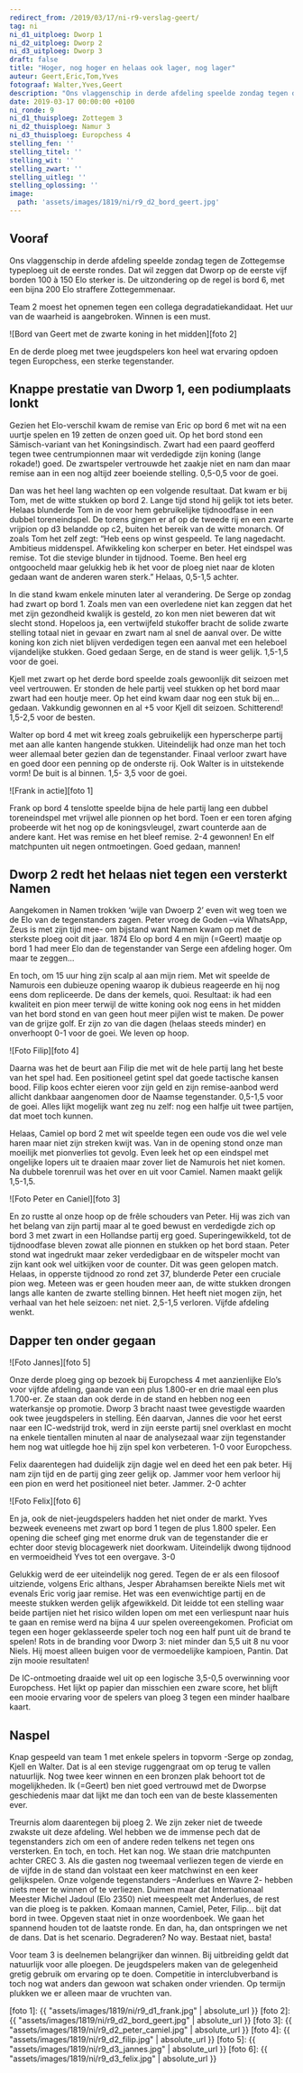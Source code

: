 ```yaml
---
redirect_from: /2019/03/17/ni-r9-verslag-geert/
tag: ni
ni_d1_uitploeg: Dworp 1
ni_d2_uitploeg: Dworp 2
ni_d3_uitploeg: Dworp 3
draft: false
title: "Hoger, nog hoger en helaas ook lager, nog lager"
auteur: Geert,Eric,Tom,Yves
fotograaf: Walter,Yves,Geert
description: "Ons vlaggenschip in derde afdeling speelde zondag tegen de Zottegemse typeploeg uit de eerste rondes. Dat wil zeggen dat Dworp op de eerste vijf borden 100 à 150 Elo sterker is."
date: 2019-03-17 00:00:00 +0100
ni_ronde: 9
ni_d1_thuisploeg: Zottegem 3
ni_d2_thuisploeg: Namur 3
ni_d3_thuisploeg: Europchess 4
stelling_fen: ''
stelling_titel: ''
stelling_wit: ''
stelling_zwart: ''
stelling_uitleg: ''
stelling_oplossing: ''
image:
  path: 'assets/images/1819/ni/r9_d2_bord_geert.jpg'
---
```

## Vooraf

Ons vlaggenschip in derde afdeling speelde zondag tegen de Zottegemse typeploeg uit de eerste rondes. Dat wil zeggen dat Dworp op de eerste vijf borden 100 à 150 Elo sterker is. De uitzondering op de regel is bord 6, met een bijna 200 Elo straffere Zottegemmenaar.

Team 2 moest het opnemen tegen een collega degradatiekandidaat. Het uur van de waarheid is aangebroken. Winnen is een must.

![Bord van Geert met de zwarte koning in het midden][foto 2]

En de derde ploeg met twee jeugdspelers kon heel wat ervaring opdoen tegen Europchess, een sterke tegenstander.<!--more-->

## Knappe prestatie van Dworp 1, een podiumplaats lonkt

Gezien het Elo-verschil kwam de remise van Eric op bord 6 met wit na een uurtje spelen en 19 zetten de onzen goed uit. Op het bord stond een Sämisch-variant van het Koningsindisch. Zwart had een paard geofferd tegen twee centrumpionnen maar wit verdedigde zijn koning (lange rokade!) goed. De zwartspeler vertrouwde het zaakje niet en nam dan maar remise aan in een nog altijd zeer boeiende stelling. 0,5-0,5 voor de goei.

Dan was het heel lang wachten op een volgende resultaat. Dat kwam er bij Tom, met de witte stukken op bord 2. Lange tijd stond hij gelijk tot iets beter. Helaas blunderde Tom in de voor hem gebruikelijke tijdnoodfase in een dubbel toreneindspel. De torens gingen er af op de tweede rij en een zwarte vrijpion op d3 belandde op c2, buiten het bereik van de witte monarch. Of zoals Tom het zelf zegt: “Heb eens op winst gespeeld. Te lang nagedacht. Ambitieus middenspel. Afwikkeling kon scherper en beter. Het eindspel was remise. Tot die stevige blunder in tijdnood. Toeme. Ben heel erg ontgoocheld maar gelukkig heb ik het voor de ploeg niet naar de kloten gedaan want de anderen waren sterk.” Helaas, 0,5-1,5 achter.

In die stand kwam enkele minuten later al verandering. De Serge op zondag had zwart op bord 1. Zoals men van een overledene niet kan zeggen dat het met zijn gezondheid kwalijk is gesteld, zo kon men niet beweren dat wit slecht stond. Hopeloos ja, een vertwijfeld stukoffer bracht de solide zwarte stelling totaal niet in gevaar en zwart nam al snel de aanval over. De witte koning kon zich niet blijven verdedigen tegen een aanval met een heleboel vijandelijke stukken. Goed gedaan Serge, en de stand is weer gelijk. 1,5-1,5 voor de goei.

Kjell met zwart op het derde bord speelde zoals gewoonlijk dit seizoen met veel vertrouwen. Er stonden de hele partij veel stukken op het bord maar zwart had een houtje meer. Op het eind kwam daar nog een stuk bij en... gedaan. Vakkundig gewonnen en al +5 voor Kjell dit seizoen. Schitterend! 1,5-2,5 voor de besten.

Walter op bord 4 met wit kreeg zoals gebruikelijk een hyperscherpe partij met aan alle kanten hangende stukken. Uiteindelijk had onze man het toch weer allemaal beter gezien dan de tegenstander. Finaal verloor zwart have en goed door een penning op de onderste rij. Ook Walter is in uitstekende vorm! De buit is al binnen. 1,5- 3,5 voor de goei.

![Frank in actie][foto 1]

Frank op bord 4 tenslotte speelde bijna de hele partij lang een dubbel toreneindspel met vrijwel alle pionnen op het bord. Toen er een toren afging probeerde wit het nog op de koningsvleugel, zwart counterde aan de andere kant. Het was remise en het bleef remise. 2-4 gewonnen! En elf matchpunten uit negen ontmoetingen. Goed gedaan, mannen!

## Dworp 2 redt het helaas niet tegen een versterkt Namen

Aangekomen in Namen trokken ‘wijle van Dwoerp 2’ even wit weg toen we de Elo van de tegenstanders zagen. Peter vroeg de Goden –via WhatsApp, Zeus is met zijn tijd mee- om bijstand want Namen kwam op met de sterkste ploeg ooit dit jaar. 1874 Elo op bord 4 en mijn (=Geert) maatje op bord 1 had meer Elo dan de tegenstander van Serge een afdeling hoger. Om maar te zeggen…

En toch, om 15 uur hing zijn scalp al aan mijn riem. Met wit speelde de Namurois een dubieuze opening waarop ik dubieus reageerde en hij nog eens dom repliceerde. De dans der kemels, quoi. Resultaat: ik had een kwaliteit en pion meer terwijl de witte koning ook nog eens in het midden van het bord stond en van geen hout meer pijlen wist te maken. De power van de grijze golf. Er zijn zo van die dagen (helaas steeds minder) en onverhoopt 0-1 voor de goei. We leven op hoop.

![Foto Filip][foto 4]

Daarna was het de beurt aan Filip die met wit de hele partij lang het beste van het spel had. Een positioneel getint spel dat goede tactische kansen bood. Filip koos echter eieren voor zijn geld en zijn remise-aanbod werd allicht dankbaar aangenomen door de Naamse tegenstander. 0,5-1,5 voor de goei. Alles lijkt mogelijk want zeg nu zelf: nog een halfje uit twee partijen, dat moet toch kunnen.

Helaas, Camiel op bord 2 met wit speelde tegen een oude vos die wel vele haren maar niet zijn streken kwijt was. Van in de opening stond onze man moeilijk met pionverlies tot gevolg. Even leek het op een eindspel met ongelijke lopers uit te draaien maar zover liet de Namurois het niet komen. Na dubbele torenruil was het over en uit voor Camiel. Namen maakt gelijk 1,5-1,5.

![Foto Peter en Caniel][foto 3]

En zo rustte al onze hoop op de frêle schouders van Peter. Hij was zich van het belang van zijn partij maar al te goed bewust en verdedigde zich op bord 3 met zwart in een Hollandse partij erg goed. Superingewikkeld, tot de tijdnoodfase bleven zowat alle pionnen en stukken op het bord staan. Peter stond wat ingedrukt maar zeker verdedigbaar en de witspeler mocht van zijn kant ook wel uitkijken voor de counter. Dit was geen gelopen match. Helaas, in opperste tijdnood zo rond zet 37, blunderde Peter een cruciale pion weg. Meteen was er geen houden meer aan, de witte stukken drongen langs alle kanten de zwarte stelling binnen. Het heeft niet mogen zijn, het verhaal van het hele seizoen: net niet. 2,5-1,5 verloren. Vijfde afdeling wenkt.

## Dapper ten onder gegaan

![Foto Jannes][foto 5]

Onze derde ploeg ging op bezoek bij Europchess 4 met aanzienlijke Elo’s voor vijfde afdeling, gaande van een plus 1.800-er en drie maal een plus 1.700-er. Ze staan dan ook derde in de stand en hebben nog een waterkansje op promotie. Dworp 3 bracht naast twee gevestigde waarden ook twee jeugdspelers in stelling. Eén daarvan, Jannes die voor het eerst naar een IC-wedstrijd trok, werd in zijn eerste partij snel overklast en mocht na enkele tientallen minuten al naar de analysezaal waar zijn tegenstander hem nog wat uitlegde hoe hij zijn spel kon verbeteren. 1-0 voor Europchess.

Felix daarentegen had duidelijk zijn dagje wel en deed het een pak beter. Hij nam zijn tijd en de partij ging zeer gelijk op. Jammer voor hem verloor hij een pion en werd het positioneel niet beter. Jammer. 2-0 achter

![Foto Felix][foto 6]

En ja, ook de niet-jeugdspelers hadden het niet onder de markt. Yves bezweek eveneens met zwart op bord 1 tegen de plus 1.800 speler. Een opening die scheef ging met enorme druk van de tegenstander die er echter door stevig blocagewerk niet doorkwam. Uiteindelijk dwong tijdnood en vermoeidheid Yves tot een overgave. 3-0

Gelukkig werd de eer uiteindelijk nog gered. Tegen de er als een filosoof uitziende, volgens Eric althans, Jesper Abrahamsen bereikte Niels met wit evenals Eric vorig jaar remise. Het was een evenwichtige partij en de meeste stukken werden gelijk afgewikkeld. Dit leidde tot een stelling waar beide partijen niet het risico wilden lopen om met een verliespunt naar huis te gaan en remise werd na bijna 4 uur spelen overeengekomen. Proficiat om tegen een hoger geklasseerde speler toch nog een half punt uit de brand te spelen! Rots in de branding voor Dworp 3: niet minder dan 5,5 uit 8 nu voor Niels. Hij moest alleen buigen voor de vermoedelijke kampioen, Pantin. Dat zijn mooie resultaten!

De IC-ontmoeting draaide wel uit op een logische 3,5-0,5 overwinning voor Europchess. Het lijkt op papier dan misschien een zware score, het blijft een mooie ervaring voor de spelers van ploeg 3 tegen een minder haalbare kaart.

## Naspel

Knap gespeeld van team 1 met enkele spelers in topvorm -Serge op zondag, Kjell en Walter. Dat is al een stevige ruggengraat om op terug te vallen natuurlijk. Nog twee keer winnen en een bronzen plak behoort tot de mogelijkheden. Ik (=Geert) ben niet goed vertrouwd met de Dworpse geschiedenis maar dat lijkt me dan toch een van de beste klassementen ever.

Treurnis alom daarentegen bij ploeg 2. We zijn zeker niet de tweede zwakste uit deze afdeling. Wel hebben we de immense pech dat de tegenstanders zich om een of andere reden telkens net tegen ons versterken. En toch, en toch. Het kan nog. We staan drie matchpunten achter CREC 3. Als die gasten nog tweemaal verliezen tegen de vierde en de vijfde in de stand dan volstaat een keer matchwinst en een keer gelijkspelen. Onze volgende tegenstanders –Anderlues en Wavre 2- hebben niets meer te winnen of te verliezen. Duimen maar dat Internationaal Meester Michel Jadoul (Elo 2350) niet meespeelt met Anderlues, de rest van die ploeg is te pakken. Komaan mannen, Camiel, Peter, Filip… bijt dat bord in twee. Opgeven staat niet in onze woordenboek. We gaan het spannend houden tot de laatste ronde. En dan, ha, dan ontspringen we net de dans. Dat is het scenario. Degraderen? No way. Bestaat niet, basta!

Voor team 3 is deelnemen belangrijker dan winnen. Bij uitbreiding geldt dat natuurlijk voor alle ploegen. De jeugdspelers maken van de gelegenheid gretig gebruik om ervaring op te doen. Competitie in interclubverband is toch nog wat anders dan gewoon wat schaken onder vrienden. Op termijn plukken we er alleen maar de vruchten van.

[foto 1]: {{ "assets/images/1819/ni/r9_d1_frank.jpg" | absolute_url }}
[foto 2]: {{ "assets/images/1819/ni/r9_d2_bord_geert.jpg" | absolute_url }}
[foto 3]: {{ "assets/images/1819/ni/r9_d2_peter_camiel.jpg" | absolute_url }}
[foto 4]: {{ "assets/images/1819/ni/r9_d2_filip.jpg" | absolute_url }}
[foto 5]: {{ "assets/images/1819/ni/r9_d3_jannes.jpg" | absolute_url }}
[foto 6]: {{ "assets/images/1819/ni/r9_d3_felix.jpg" | absolute_url }}
